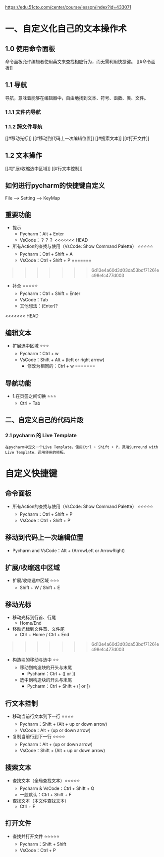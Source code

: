 
https://edu.51cto.com/center/course/lesson/index?id=433071


# 一、自定义化自己的文本操作术

## 1.0 使用命令面板
命令面板允许编辑者使用英文来查找相应行为，而无需利用快捷键。
[[#命令面板]]

## 1.1 导航
导航，意味着能够在编辑器中，自由地找到文本、符号、函数、类、文件。
### 1.1.1 文件内导航


### 1.1.2 跨文件导航
[[#移动光标]]
[[#移动到代码上一次编辑位置]]
[[#搜索文本]]
[[#打开文件]]

## 1.2 文本操作
[[#扩展/收缩选中区域]]
[[#行文本控制]]

## 如何进行pycharm的快捷键自定义
File --> Setting --> KeyMap


## 重要功能
- 提示
  - Pycharm：Alt + Enter
  - VsCode：？？？
<<<<<<< HEAD
- 所有Action的查找与使用（VsCode: Show Command Palette） ⭐⭐⭐⭐⭐
  - Pycharm：Ctrl + Shift + A
  - VsCode：Ctrl + Shift + P 
=======
>>>>>>> 6d13e4a60d3d03da53bdf71261ec98efc477d003
- 补全 ⭐⭐⭐⭐⭐
  - Pycharm：Ctrl + Shift + Enter
  - VsCode：Tab
  - 其他想法：(Enter)?

<<<<<<< HEAD
## 编辑文本
- 扩展选中区域 ⭐⭐⭐
  - Pycharm：Ctrl + w
  - VsCode：Shift + Alt + (left or right arrow)
    - 修改为相同的：Ctrl + w
=======

## 导航功能
- 1.在页签之间切换 ⭐⭐⭐
  - Ctrl + Tab


## 二、自定义自己的代码片段

### 2.1 pycharm 的 Live Template
	在pycharm中定义一个Live Template，使用Ctrl + Shift + P，调用Surround with Live Template，调用使用的模板。


# 自定义快捷键

## 命令面板
- 所有Action的查找与使用（VsCode: Show Command Palette） ⭐⭐⭐⭐⭐
  - Pycharm：Ctrl + Shift + P
  - VsCode：Ctrl + Shift + P

## 移动到代码上一次编辑位置
- Pycharm and VsCode：Alt + (ArrowLeft or ArrowRight)

## 扩展/收缩选中区域
- 扩展/收缩选中区域 ⭐⭐⭐
  - Shift + W / Shift + E

## 移动光标
- 移动光标到行首、行尾
  - Home/End
- 移动光标到文件首、文件尾
  - Ctrl + Home / Ctrl + End
>>>>>>> 6d13e4a60d3d03da53bdf71261ec98efc477d003
- 构造块的移动与选中 ⭐⭐
  - 移动到构造块的开头与末尾
    - Pycharm：Ctrl + ([ or ])
  - 选中到构造块的开头与末尾
    - Pycharm：Ctrl + Shift + ([ or ])

## 行文本控制
- 移动当前行文本到下一行 ⭐⭐⭐⭐
  - Pycharm：Shift + (Alt + up or down arrow)
  - VsCode：Alt + (up or down arrow)
- 复制当前行到下一行 ⭐⭐⭐⭐
  - Pycharm：Alt + (up or down arrow)
  - VsCode：Shift + (Alt + up or down arrow)

## 搜索文本
- 查找文本（全局查找文本）⭐⭐⭐⭐⭐
  - Pycharm & VsCode：Ctrl + Shift + Q
  - 一般默认：Ctrl + Shift + F
- 查找文本（本文件查找文本）
  - Ctrl + F

## 打开文件
- 查找并打开文件 ⭐⭐⭐⭐⭐
  - Pycharm：Shift + Shift
  - VsCode：Ctrl + P
